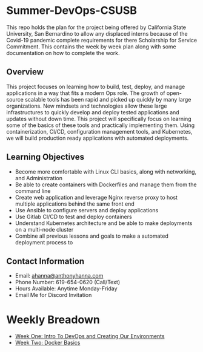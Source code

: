 # Summer-DevOps-CSUSB
This repo holds the plan for the project being offered by California State University, San Bernardino to allow any displaced interns because of the Covid-19 pandemic complete requirements for there Scholarship for Service Commitment. This contains the week by week plan along with some documentation on how to complete the work. 

## Overview
This project focuses on learning how to build, test, deploy, and manage applications in a way that fits a modern Ops role. The growth of open-source scalable tools has been rapid and picked up quickly by many large organizations. New mindsets and technologies allow these large infrastructures to quickly develop and deploy tested applications and updates without down time. This project will specifically focus on learning some of the basics of these tools and practically implementing them. Using containerization, CI/CD, configuration management tools, and Kubernetes, we will build production ready applications with automated deployments.

## Learning Objectives
* Become more comfortable with Linux CLI basics, along with networking, and Administration
* Be able to create containers with Dockerfiles and manage them from the command line 
* Create web application and leverage Nginx reverse proxy to host multiple applications behind the same front end
* Use Ansible to configure servers and deploy applications 
* Use Gitlab CI/CD to test and deploy containers
* Understand Kubernetes architecture and be able to make deployments on a multi-node cluster
* Combine all previous lessons and goals to make a automated deployment process to 

## Contact Information
* Email: ahanna@anthonyhanna.com
* Phone Number: 619-654-0620 (Call/Text)
* Hours Available: Anytime Monday-Friday
* Email Me for Discord Invitation


# Weekly Breadown 


- [Week One: Intro To DevOps and Creating Our Environments](docs/week1)
- [Week Two: Docker Basics](docs/week2)
